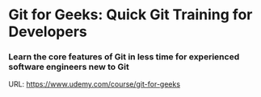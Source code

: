 # Git for Geeks: Quick Git Training for Developers

### Learn the core features of Git in less time for experienced software engineers new to Git

URL: https://www.udemy.com/course/git-for-geeks
